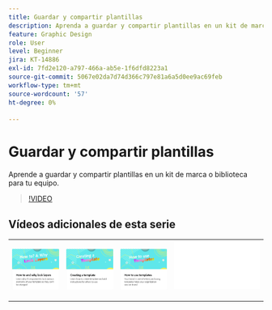 ```yaml
---
title: Guardar y compartir plantillas
description: Aprenda a guardar y compartir plantillas en un kit de marca o biblioteca para su equipo
feature: Graphic Design
role: User
level: Beginner
jira: KT-14886
exl-id: 7fd2e120-a797-466a-ab5e-1f6dfd8223a1
source-git-commit: 5067e02da7d74d366c797e81a6a5d0ee9ac69feb
workflow-type: tm+mt
source-wordcount: '57'
ht-degree: 0%

---
```


# Guardar y compartir plantillas

Aprende a guardar y compartir plantillas en un kit de marca o biblioteca para tu equipo.

>[!VIDEO](https://video.tv.adobe.com/v/3427098?quality=12&learn=on&hidetitle=true)

## Vídeos adicionales de esta serie

<table style="table-layout:fixed">
<tr>
    <td>
            <a href="lock-layers.md">
                <img alt="Cómo y por qué bloquear capas" src="assets/lock-layers.png" />
            </a>
    </td>
    <td>
         <a href="create-templates.md">
            <img alt="Creación de una plantilla" src="assets/create-template.png" />
         </a>
    </td>
    <td>
            <a href="use-templates.md">
                <img alt="Cómo utilizar las plantillas" src="assets/use-templates.png" />
            </a>
    </td>
    <td>
      <img alt="Separador" src="../assets/Whitespacer.png" />
      <div>
      <br>
    </td>
</tr>
</table>
